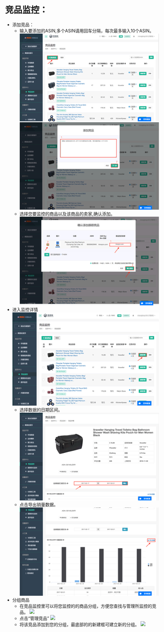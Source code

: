 # 竞品监控：

* 添加竞品：
    * 输入要添加的ASIN,多个ASIN请用回车分隔，每次最多输入10个ASIN。
     ![](images/50.png)
     ![](images/51.png)
    * 选择您要监控的商品以及该商品的卖家,确认添加。
     ![](images/52.png)
* 进入监控详情
 ![](images/53.png)
    * 选择数据的日期区间。
     ![](images/54.png)
    * 点击导出销量数据。
     ![](images/55.png)  
* 分组商品
	* 在竞品监控里可以将您监控的的商品分组，方便您查找与管理所监控的竞品。 
	![](imasages/84.pen)
	* 点击“管理竞品”
	![](imasages/85.pen)
	* 将该竞品添加到您的分组，最底部的的新建框可建立新的分组。 
	![](imasages/86.pen)
